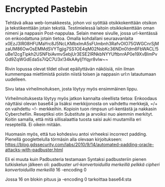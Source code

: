 # Encrypted Pastebin

Tehtävä alkaa web-lomakkeesta, johon voi syöttää otsikkokenttään otsikon ja tekstikenttään jotain tekstiä.
Testimielessä laitoin otsikkokenttään oman nimeni ja nappasin Post-nappulaa.
Selain menee sivulle, jossa url-kentässä on enkoodattuna jotain tietoa.
Omalla kohdallani seuraavanlaita
x0EzJ3lR08HFUMaYrc8J5NcLKMbxlmA5sFUmbnh3RafvOIO75GWGCnrSjMzaUM86OwOsEMMdSVYTgjig7SS1OE4qM02NsbKc36NDn0!dm6FbWACL!5uBe12cgTipkh2USNFbiAvmvSebjUr3ESE2IRNkbNYYUftbnrAP0e19XvBImPvGd9ZqWGdEdaSs7iQC7U3x!34kAAylj1Yqyr8vlw~~

Rivin lopussa olevat tildet olivat epäilyttävän näköisiä, niin ilman kummempaa miettimistä poistin niistä toisen ja nappasin url:n latautumaan uudelleen.

Sivu lataa virheilmoituksen, josta löytyy myös ensimmäinen lippu.

Virheilmoituksesta löytyy myös jatkon kannalta oleellista tietoa:
Enkoodaus näyttäisi olevan base64 ja lisäksi merkkijonosta on vaihdettu merkkejä, =/+ on vaihdettu ~!- merkkeihin.
Kopioin tuon rimpsun url-kentästä ja nakkasin Cyberchefiin.
Reseptiksi otin Substitute ja arvoiksi nuo aiemmin merkityt.
Koitin samalla, että mitä sillisalaattia tuosta saisi auki muutamilla eri resepteillä.
Ei oikein mitään.

Huomasin myös, että tuo kohdesivu antoi virheeksi incorrect padding.
Pienellä googlettelulla törmäsin alla olevaan kirjoitukseen:
https://blog.gdssecurity.com/labs/2010/9/14/automated-padding-oracle-attacks-with-padbuster.html

Eli ei muuta kuin Padbusteria testamaan
Syntaksi padbusteriin pienen tutkiskelun jälkeen oli:
padbuster *url-konvertoiduilla merkeillä* *pelkkä cipheri konvertoiduilla merkeillä* 16 -encoding 0

Jossa 16 on blokin pituus ja -encoding 0 tarkoittaa base64:sta


